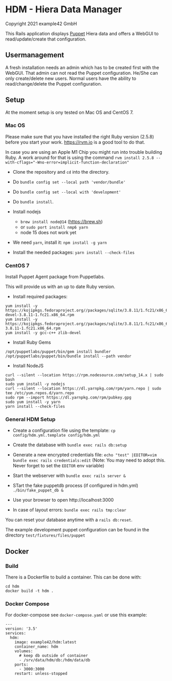 # HDM - Hiera Data Manager

Copyright 2021 example42 GmbH

This Rails application displays [Puppet](https://github.com/puppetlabs/puppet) Hiera data and offers a WebGUI to read/update/create that configuration.

## Usermanagement

A fresh installation needs an admin which has to be created first with the WebGUI. That admin can not read the Puppet configuration. He/She can only create/delete new users. Normal users have the ability to read/change/delete the Puppet configuration.

## Setup

At the moment setup is ony tested on Mac OS and CentOS 7.

### Mac OS

Please make sure that you have installed the right Ruby version (2.5.8) before you start your work. https://rvm.io is a good tool to do that.

In case you are using an Apple M1 Chip you might run into trouble building
Ruby. A work around for that is using the command `rvm install 2.5.8 --with-cflags="-Wno-error=implicit-function-declaration"`

- Clone the repository and `cd` into the directory.
- Do `bundle config set --local path 'vendor/bundle'`
- Do `bundle config set --local with 'development'`
- Do `bundle install`.
- Install nodejs
  - `brew install node@14` (https://brew.sh)
  - or `sudo port install nmp6 yarn`
  - node 15 does not work yet
- We need `yarn`, install it: `npm install -g yarn`

- Install the needed packages: `yarn install --check-files`

### CentOS 7

Install Puppet Agent package from Puppetlabs.

This will provide us with an up to date Ruby version.

- Install required packages:

```
yum install -y https://kojipkgs.fedoraproject.org//packages/sqlite/3.8.11/1.fc21/x86_64/sqlite-devel-3.8.11-1.fc21.x86_64.rpm
yum install -y https://kojipkgs.fedoraproject.org//packages/sqlite/3.8.11/1.fc21/x86_64/sqlite-3.8.11-1.fc21.x86_64.rpm
yum install -y gcc-c++ zlib-devel
```

- Install Ruby Gems

```
/opt/puppetlabs/puppet/bin/gem install bundler
/opt/puppetlabs/puppet/bin/bundle install --path vendor
```

- Install NodeJS

```
curl --silent --location https://rpm.nodesource.com/setup_14.x | sudo bash
sudo yum install -y nodejs
curl --silent --location https://dl.yarnpkg.com/rpm/yarn.repo | sudo tee /etc/yum.repos.d/yarn.repo
sudo rpm --import https://dl.yarnpkg.com/rpm/pubkey.gpg
sudo yum install -y yarn
yarn install --check-files
```

### General HDM Setup

- Create a configuration file using the template: `cp config/hdm.yml.template config/hdm.yml`
- Create the database with `bundle exec rails db:setup`
- Generate a new encrypted credentials file: `echo "test" |EDITOR=vim bundle exec rails credentials:edit` (Note: You may need to adopt this. Never forget to set  the `EDITOR` env variable)
- Start the webserver with `bundle exec rails server &`
- STart the fake puppetdb process (if configured in hdm.yml) `./bin/fake_puppet_db &`
- Use your browser to open http://localhost:3000

- In case of layout errors: `bundle exec rails tmp:clear`

You can reset your database anytime with a `rails db:reset`.

The example development puppet configuration can be found in the directory
`test/fixtures/files/puppet`

## Docker

### Build

There is a Dockerfile to build a container. This can be done with:

    cd hdm
    docker build -t hdm .

### Docker Compose

For docker-compose see `docker-compose.yaml` or use this example:

    ---
    version: '3.5'
    services:
      hdm:
        image: example42/hdm:latest
        container_name: hdm
        volumes:
          # keep db outside of container
          - /srv/data/hdm/db:/hdm/data/db
        ports:
          - 3000:3000
        restart: unless-stopped
